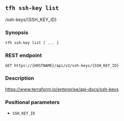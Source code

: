 ## `tfh ssh-key list`

/ssh-keys/{SSH_KEY_ID}

### Synopsis

    tfh ssh-key list [ ... ]

### REST endpoint

    GET https://{HOSTNAME}/api/v2/ssh-keys/{SSH_KEY_ID}

### Description

https://www.terraform.io/enterprise/api-docs/ssh-keys

### Positional parameters

* `SSH_KEY_ID`

